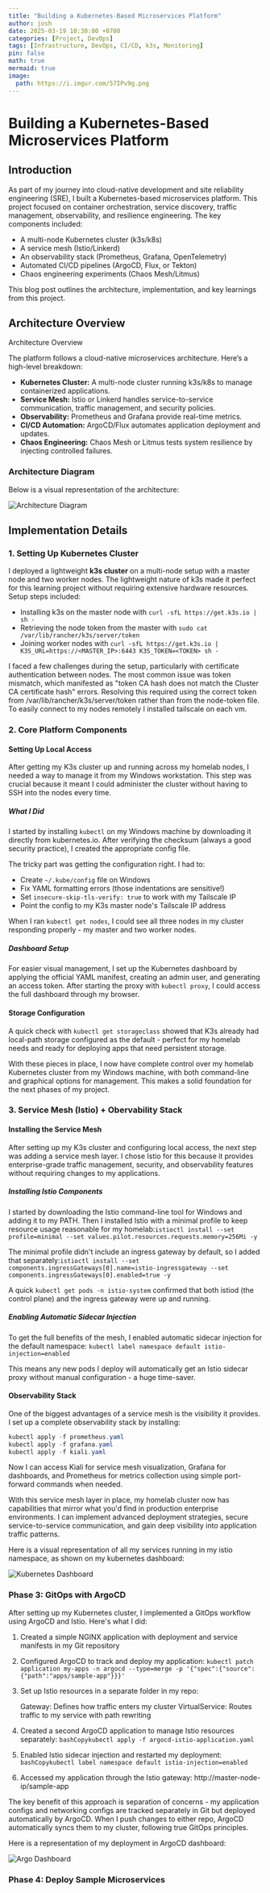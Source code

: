 ```yaml
---
title: "Building a Kubernetes-Based Microservices Platform"
author: josh
date: 2025-03-19 10:30:00 +0700
categories: [Project, DevOps]
tags: [Infrastructure, DevOps, CI/CD, k3s, Monitoring]
pin: false
math: true
mermaid: true
image:
  path: https://i.imgur.com/57IPv9g.png
---
```


# Building a Kubernetes-Based Microservices Platform

## Introduction

As part of my journey into cloud-native development and site reliability engineering (SRE), I built a Kubernetes-based microservices platform. This project focused on container orchestration, service discovery, traffic management, observability, and resilience engineering. The key components included:

- A multi-node Kubernetes cluster (k3s/k8s)
- A service mesh (Istio/Linkerd)
- An observability stack (Prometheus, Grafana, OpenTelemetry)
- Automated CI/CD pipelines (ArgoCD, Flux, or Tekton)
- Chaos engineering experiments (Chaos Mesh/Litmus)

This blog post outlines the architecture, implementation, and key learnings from this project.

## Architecture Overview

Architecture Overview

The platform follows a cloud-native microservices architecture. Here’s a high-level breakdown:

- **Kubernetes Cluster:** A multi-node cluster running k3s/k8s to manage containerized applications.
- **Service Mesh:** Istio or Linkerd handles service-to-service communication, traffic management, and security policies.
- **Observability:** Prometheus and Grafana provide real-time metrics.
- **CI/CD Automation:** ArgoCD/Flux automates application deployment and updates.
- **Chaos Engineering:** Chaos Mesh or Litmus tests system resilience by injecting controlled failures.

### Architecture Diagram

Below is a visual representation of the architecture:

![Architecture Diagram](https://i.imgur.com/yVIVVNI.png)

## Implementation Details

### 1. Setting Up Kubernetes Cluster

I deployed a lightweight **k3s cluster** on a multi-node setup with a master node and two worker nodes. The lightweight nature of k3s made it perfect for this learning project without requiring extensive hardware resources.
Setup steps included:

- Installing k3s on the master node with `curl -sfL https://get.k3s.io | sh -`
- Retrieving the node token from the master with `sudo cat /var/lib/rancher/k3s/server/token`
- Joining worker nodes with `curl -sfL https://get.k3s.io | K3S_URL=https://<MASTER_IP>:6443 K3S_TOKEN=<TOKEN> sh -`

I faced a few challenges during the setup, particularly with certificate authentication between nodes. The most common issue was token mismatch, which manifested as "token CA hash does not match the Cluster CA certificate hash" errors. Resolving this required using the correct token from /var/lib/rancher/k3s/server/token rather than from the node-token file. To easily connect to my nodes remotely I installed tailscale on each vm.

### 2. Core Platform Components

#### Setting Up Local Access

After getting my K3s cluster up and running across my homelab nodes, I needed a way to manage it from my Windows workstation. This step was crucial because it meant I could administer the cluster without having to SSH into the nodes every time.

##### What I Did

I started by installing `kubectl` on my Windows machine by downloading it directly from kubernetes.io. After verifying the checksum (always a good security practice), I created the appropriate config file.

The tricky part was getting the configuration right. I had to:
- Create `~/.kube/config` file on Windows
- Fix YAML formatting errors (those indentations are sensitive!)
- Set `insecure-skip-tls-verify: true` to work with my Tailscale IP
- Point the config to my K3s master node's Tailscale IP address

When I ran `kubectl get nodes`, I could see all three nodes in my cluster responding properly - my master and two worker nodes.

##### Dashboard Setup

For easier visual management, I set up the Kubernetes dashboard by applying the official YAML manifest, creating an admin user, and generating an access token. After starting the proxy with `kubectl proxy`, I could access the full dashboard through my browser.

#### Storage Configuration

A quick check with `kubectl get storageclass` showed that K3s already had local-path storage configured as the default - perfect for my homelab needs and ready for deploying apps that need persistent storage.

With these pieces in place, I now have complete control over my homelab Kubernetes cluster from my Windows machine, with both command-line and graphical options for management. This makes a solid foundation for the next phases of my project.

### 3. Service Mesh (Istio) + Obervability Stack

#### Installing the Service Mesh
After setting up my K3s cluster and configuring local access, the next step was adding a service mesh layer. I chose Istio for this because it provides enterprise-grade traffic management, security, and observability features without requiring changes to my applications.

##### Installing Istio Components
I started by downloading the Istio command-line tool for Windows and adding it to my PATH. Then I installed Istio with a minimal profile to keep resource usage reasonable for my homelab:`istioctl install --set profile=minimal --set values.pilot.resources.requests.memory=256Mi -y`

The minimal profile didn't include an ingress gateway by default, so I added that separately:`istioctl install --set components.ingressGateways[0].name=istio-ingressgateway --set components.ingressGateways[0].enabled=true -y`

A quick `kubectl get pods -n istio-system` confirmed that both istiod (the control plane) and the ingress gateway were up and running.

##### Enabling Automatic Sidecar Injection
To get the full benefits of the mesh, I enabled automatic sidecar injection for the default namespace: `kubectl label namespace default istio-injection=enabled`

This means any new pods I deploy will automatically get an Istio sidecar proxy without manual configuration - a huge time-saver.

#### Observability Stack
One of the biggest advantages of a service mesh is the visibility it provides. I set up a complete observability stack by installing:

```powershell
kubectl apply -f prometheus.yaml
kubectl apply -f grafana.yaml
kubectl apply -f kiali.yaml
```

Now I can access Kiali for service mesh visualization, Grafana for dashboards, and Prometheus for metrics collection using simple port-forward commands when needed.

With this service mesh layer in place, my homelab cluster now has capabilities that mirror what you'd find in production enterprise environments. I can implement advanced deployment strategies, secure service-to-service communication, and gain deep visibility into application traffic patterns.

Here is a visual representation of all my services running in my istio namespace, as shown on my kubernetes dashboard:

![Kubernetes Dashboard](https://i.imgur.com/4LWiipo.png)

### Phase 3: GitOps with ArgoCD

After setting up my Kubernetes cluster, I implemented a GitOps workflow using ArgoCD and Istio. Here's what I did:

1. Created a simple NGINX application with deployment and service manifests in my Git repository

2. Configured ArgoCD to track and deploy my application:
   `kubectl patch application my-apps -n argocd --type=merge -p '{"spec":{"source":{"path":"apps/sample-app"}}}'`

3. Set up Istio resources in a separate folder in my repo:

    Gateway: Defines how traffic enters my cluster
    VirtualService: Routes traffic to my service with path rewriting


4. Created a second ArgoCD application to manage Istio resources separately:
    `bashCopykubectl apply -f argocd-istio-application.yaml`

5. Enabled Istio sidecar injection and restarted my deployment:
    `bashCopykubectl label namespace default istio-injection=enabled`

6. Accessed my application through the Istio gateway: http://master-node-ip/sample-app

The key benefit of this approach is separation of concerns - my application configs and networking configs are tracked separately in Git but deployed automatically by ArgoCD. When I push changes to either repo, ArgoCD automatically syncs them to my cluster, following true GitOps principles.

Here is a representation of my deployment in ArgoCD dashboard:

![Argo Dashboard](https://i.imgur.com/PUQsdfG.png)

### Phase 4: Deploy Sample Microservices